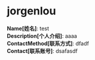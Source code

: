 # jorgenlou

**Name[姓名]**: test  
**Description[个人介绍]**: aaaa  
**ContactMethod[联系方式]**: dfadf  
**Contact[联系账号]**: dsafasdf
